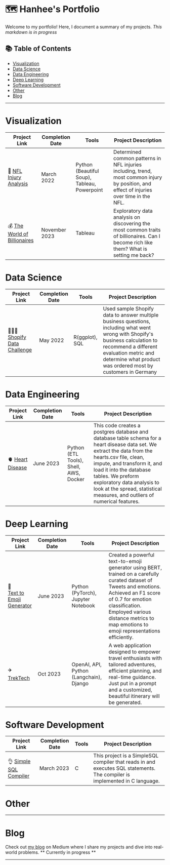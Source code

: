 # 🗺 Hanhee's Portfolio

Welcome to my portfolio! Here, I document a summary of my projects. *This markdown is in progress*

## 📚 Table of Contents
- [Visualization](#visualization)
- [Data Science](#data-science)
- [Data Engineering](#data-engineering)
- [Deep Learning](#deep-learning)
- [Software Development](#software-development)
- [Other](#other)
- [Blog](#blog)

***

# Visualization

| Project Link | Completion Date | Tools | Project Description |    
|---|---|---|---|
| 🏈 [NFL Injury Analysis](https://github.com/hanheeds/NFL_Injury) | March 2022 | Python (Beautiful Soup), Tableau, Powerpoint | Determined common patterns in NFL injuries including, trend, most common injury by position, and effect of injuries over time in the NFL. |
| 💰 [The World of Billionaires](https://github.com/hanheeds/billionaires) | November 2023 | Tableau | Exploratory data analysis on discovering the most common traits of billionaires. Can I become rich like them? What is setting me back? |


# Data Science

| Project Link | Completion Date | Tools | Project Description |    
|---|---|---|---|
| 👩🏻‍💻 [Shopify Data Challenge](https://github.com/hanheeds/shopify_data) | May 2022 | R(ggplot), SQL| Used sample Shopify data to answer multiple business questions, including what went wrong with Shopify's business calculation to recommend a different evaluation metric and determine what product was ordered most by customers in Germany | 


# Data Engineering

| Project Link | Completion Date | Tools | Project Description | 
|---|---|---|---|
| 🫀 [Heart Disease](https://github.com/hanheeds/heart_disease) | June 2023 | Python (ETL Tools), Shell, AWS, Docker | This code creates a postgres database and database table schema for a heart disease data set. We extract the data from the hearts.csv file, clean, impute, and transform it, and load it into the database tables. We preform exploratory data analysis to look at the spread, statistical measures, and outliers of numerical features. |


# Deep Learning

| Project Link | Completion Date | Tools | Project Description | 
|---|---|---|---|
| 🤡 <br> [Text to Emoji Generator](https://github.com/hanheeds/TextToEmoji) | June 2023 | Python (PyTorch), Jupyter Notebook | Created a powerful text-to-emoji generator using BERT, trained on a carefully curated dataset of Tweets and emotions. Achieved an F1 score of 0.7 for emotion classification. Employed various distance metrics to map emotions to emoji representations efficiently. |
| ✈️ [TrekTech](https://github.com/hanheeds/TrekTech) | Oct 2023 | OpenAI, API, Python (Langchain), Django | A web application designed to empower travel enthusiasts with tailored adventures, efficient planning, and real-time guidance. Just put in a prompt and a customized, beautiful itinerary will be generated. |

# Software Development

| Project Link | Completion Date | Tools | Project Description | 
|---|---|---|---|
| 👌 [Simple SQL Compiler](https://github.com/hanheeds/SimpleSQL) | March 2023 | C | This project is a SimpleSQL compiler that reads in and executes SQL statements. The compiler is implemented in C language. |


# Other

***

# Blog

Check out [my blog](www.google.com) on Medium where I share my projects and dive into real-world problems. ** Currently in progress **


***
